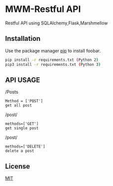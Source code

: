 # MWM-Restful API

Restful API using SQLAlchemy,Flask,Marshmellow

## Installation

Use the package manager [pip](https://pip.pypa.io/en/stable/) to install foobar.

```bash
pip install -r requirements.txt (Python 2)
pip3 install -r requirements.txt (Python 3)
```

## API USAGE

/Posts
```
Method = ['POST']
get all post
```
/post/<id>
```
methods=['GET']
get single post
```
/post/<id>
```
methods=['DELETE']
delete a post
```
## License
[MIT](https://choosealicense.com/licenses/mit/)
